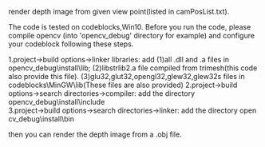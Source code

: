 render depth image from given view point(listed in camPosList.txt).

The code is tested on codeblocks,Win10. Before you run the code, please compile opencv (into 'opencv_debug' directory for example) 
and configure your codeblock following these steps.
 
1.project->build options->linker libraries: add (1)all .dll and .a files in opencv_debug\install\lib;
                                                (2)libstrlib2.a file compiled from trimesh(this code also provide this file).
                                                (3)glu32,glut32,opengl32,glew32,glew32s files in codeblocks\MinGW\lib(These files are also provided)
2.project->build options->search directories->compiler: add the directory  opencv_debug\install\include  
3.project->build options->search directories->linker: add the directory open cv_debug\install\bin

then you can render the depth image from a .obj file.
